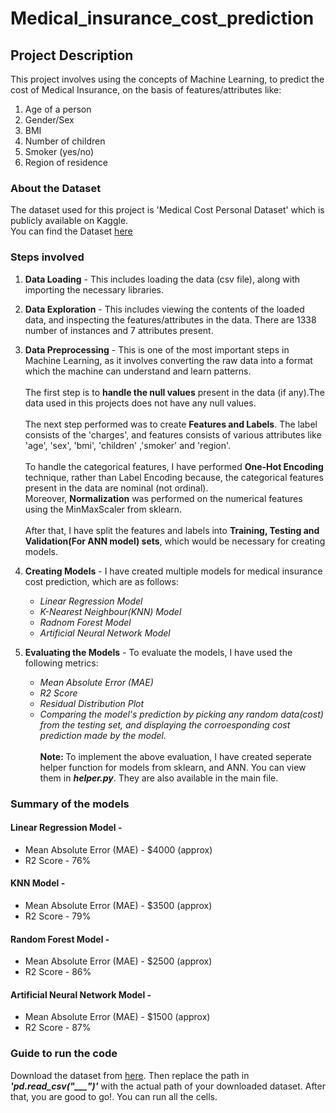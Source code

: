 # Medical_insurance_cost_prediction 

## Project Description
This project involves using the concepts of Machine Learning, to predict the cost of Medical Insurance, on the basis of features/attributes like: <br>
1. Age of a person
2. Gender/Sex
3. BMI
4. Number of children
5. Smoker (yes/no)
6. Region of residence

### About the Dataset
The dataset used for this project is 'Medical Cost Personal Dataset' which is publicly available on Kaggle. <br>
You can find the Dataset [here](https://www.kaggle.com/datasets/mirichoi0218/insurance)

### Steps involved
1. <b>Data Loading</b> - This includes loading the data (csv file), along with importing the necessary libraries.
2. <b>Data Exploration</b> - This includes viewing the contents of the loaded data, and inspecting the features/attributes in the data. There are 1338 number of instances and 7 attributes present.
3. <b>Data Preprocessing</b> - This is one of the most important steps in Machine Learning, as it involves converting the raw data into a format which the machine can understand and learn patterns.
<br><br>The first step is to <b>handle the null values</b> present in the data (if any).The data used in this projects does not have any null values.
<br><br>The next step performed was to create <b>Features and Labels</b>. The label consists of the 'charges', and features consists of various attributes like 'age', 'sex', 'bmi', 'children' ,'smoker' and 'region'.
<br><br> To handle the categorical features, I have performed <b>One-Hot Encoding</b> technique, rather than Label Encoding because, the categorical features present in the data are nominal (not ordinal).
<br> Moreover, <b>Normalization</b> was performed on the numerical features using the MinMaxScaler from sklearn.
<br><br>After that, I have split the features and labels into <b>Training, Testing and Validation(For ANN model) sets</b>, which would be necessary for creating models.

4. <b>Creating Models</b> - I have created multiple models for medical insurance cost prediction, which are as follows: <br>
     * <i>Linear Regression Model</i><br>
   * <i>K-Nearest Neighbour(KNN) Model</i><br>
   * <i>Radnom Forest Model</i><br>
   * <i>Artificial Neural Network Model</i><br>
5.  <b>Evaluating the Models</b> - To evaluate the models, I have used the following metrics: <br>
    * <i>Mean Absolute Error (MAE)</i><br>
     * <i>R2 Score</i><br>
     * <i>Residual Distribution Plot</i><br>
      * <i>Comparing the model's prediction by picking any random data(cost) from the testing set, and displaying the corroesponding cost prediction made by the model.</i><br><br>
     <b>Note: </b>To implement the above evaluation, I have created seperate helper function for models from sklearn, and ANN. You can view them in <i><b>helper.py</b></i>. They are also available in the main file.

### Summary of the models
#### Linear Regression Model -
* Mean Absolute Error (MAE) - $4000 (approx)
* R2 Score - 76%

#### KNN Model - 
* Mean Absolute Error (MAE) - $3500 (approx)
* R2 Score - 79%

#### Random Forest Model - 
* Mean Absolute Error (MAE) - $2500 (approx)
* R2 Score - 86%

#### Artificial Neural Network Model -
* Mean Absolute Error (MAE) - $1500 (approx)
* R2 Score - 87%
### Guide to run the code
Download the dataset from [here](https://www.kaggle.com/datasets/mirichoi0218/insurance). Then replace the path in <b><i>'pd.read_csv("___")'</i></b> with the actual path of your downloaded dataset. After that, you are good to go!. You can run all the cells.
